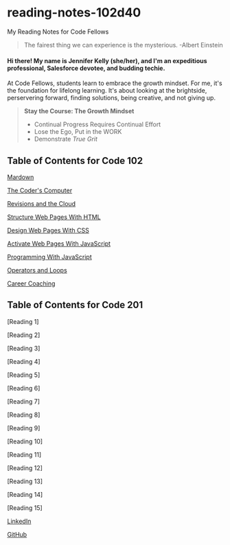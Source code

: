# reading-notes-102d40
My Reading Notes for Code Fellows 

> The fairest thing we can experience is the mysterious. -Albert Einstein 

#### Hi there! My name is Jennifer Kelly (she/her), and I'm an expeditious professional, Salesforce devotee, and budding techie.  


At Code Fellows, students learn to embrace the growth mindset. For me, it's the foundation for lifelong learning. It's about looking at the brightside, perservering forward, finding solutions, being creative, and not giving up. 
> 
> **Stay the Course: The Growth Mindset**
> * Continual Progress Requires Continual Effort
> * Lose the Ego, Put in the WORK
> * Demonstrate *True Grit*

## Table of Contents for Code 102


[Mardown](https://geekdeluxe.github.io/reading-notes-102d40/reading-notes-page2)

[The Coder's Computer](https://geekdeluxe.github.io/reading-notes-102d40/reading-notes-page3)

[Revisions and the Cloud](https://geekdeluxe.github.io/reading-notes-102d40/reading-notes-page4)

[Structure Web Pages With HTML](https://geekdeluxe.github.io/reading-notes-102d40/reading-notes-page5)

[Design Web Pages With CSS](https://geekdeluxe.github.io/reading-notes-102d40/reading-notes-page6)

[Activate Web Pages With JavaScript](https://geekdeluxe.github.io/reading-notes-102d40/reading-notes-page7)

[Programming With JavaScript](https://geekdeluxe.github.io/reading-notes-102d40/reading-notes-page8)

[Operators and Loops](https://geekdeluxe.github.io/reading-notes-102d40/reading-notes-page9)

[Career Coaching](https://geekdeluxe.github.io/reading-notes-102d40/reading-notes-page10)



## Table of Contents for Code 201

[Reading 1]

[Reading 2]

[Reading 3]

[Reading 4]

[Reading 5]

[Reading 6]

[Reading 7]

[Reading 8]

[Reading 9]

[Reading 10]

[Reading 11]

[Reading 12]

[Reading 13]

[Reading 14]

[Reading 15]



























[LinkedIn](https://linkedin.com/in/jennifer-k-5456a21a3)

[GitHub](https://github.com/geekdeluxe)




> 
>  
